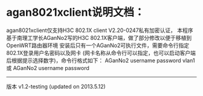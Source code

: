 agan8021xclient说明文档：
===============================================
agan8021xclient仅支持H3C 802.1X client V2.20-0247私有加密认证，
本程序基于南理工学长AGanNo2写的H3C 802.1X客户端，做了部分修改以便于移植到OpenWRT路由器环境
安装后只有一个AGanNo2可执行文件，需要命令行指定802.1X登录用户名密码以及网卡
(网卡名称从命令行可以指定，也可以启动客户端后根据提示选择数字)，命令行格式如下：
AGanNo2 username password vlan1
或
AGanNo2 username password 

-----------------------------------------------
版本 v1.2-testing (updated on 2013.5.12)
